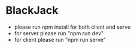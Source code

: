 # BlackJack


- please run npm install for both client and serve
- for server please run "npm run dev"
- for client please run "npm run serve"
